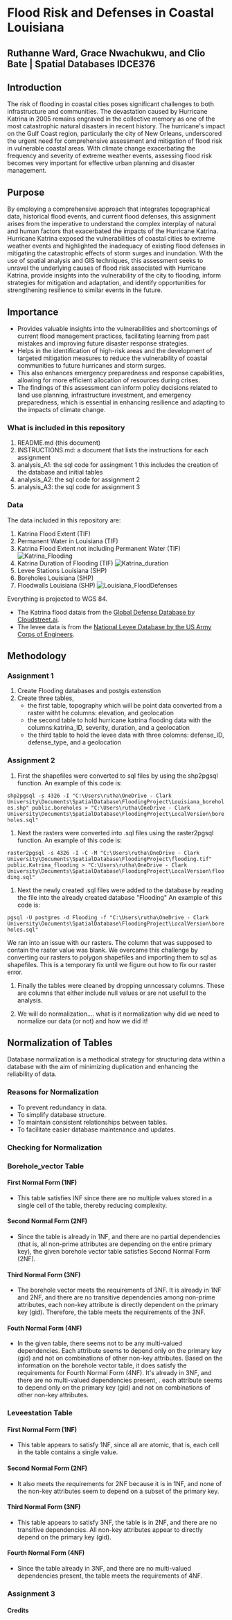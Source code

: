 
# Flood Risk and Defenses in Coastal Louisiana

## Ruthanne Ward, Grace Nwachukwu, and Clio Bate | Spatial Databases IDCE376

## Introduction

The risk of flooding in coastal cities poses significant challenges to both infrastructure and communities. The devastation caused by Hurricane Katrina in 2005 remains engraved in the collective memory as one of the most catastrophic natural disasters in recent history. The hurricane's impact on the Gulf Coast region, particularly the city of New Orleans, underscored the urgent need for comprehensive assessment and mitigation of flood risk in vulnerable coastal areas. With climate change exacerbating the frequency and severity of extreme weather events, assessing flood risk becomes very important for effective urban planning and disaster management.

## Purpose

By employing a comprehensive approach that integrates topographical data, historical flood events, and current flood defenses, this assignment arises from the imperative to understand the complex interplay of natural and human factors that exacerbated the impacts of the Hurricane Katrina. Hurricane Katrina exposed the vulnerabilities of coastal cities to extreme weather events and highlighted the inadequacy of existing flood defenses in mitigating the catastrophic effects of storm surges and inundation. With the use of spatial analysis and GIS techniques, this assessment seeks to unravel the underlying causes of flood risk associated with Hurricane Katrina, provide insights into the vulnerability of the city to flooding, inform strategies for mitigation and adaptation, and identify opportunities for strengthening resilience to similar events in the future.

## Importance

- Provides valuable insights into the vulnerabilities and shortcomings of current flood management practices, facilitating learning from past mistakes and improving future disaster response strategies.
- Helps in the identification of high-risk areas and the development of targeted mitigation measures to reduce the vulnerability of coastal communities to future hurricanes and storm surges.
- This also enhances emergency preparedness and response capabilities, allowing for more efficient allocation of resources during crises.
- The findings of this assessment can inform policy decisions related to land use planning, infrastructure investment, and emergency preparedness, which is essential in enhancing resilience and adapting to the impacts of climate change.

### What is included in this repository

1. README.md (this document)
1. INSTRUCTIONS.md: a document that lists the instructions for each assignment
1. analysis_A1: the sql code for assingment 1 this includes the creation of the database and initial tables
1. analysis_A2: the sql code for assignment 2
1. analysis_A3: the sql code for assignment 3

### Data

The data included in this repository are:  

1. Katrina Flood Extent (TIF)
1. Permanent Water in Louisiana (TIF)
1. Katrina Flood Extent not including Permanent Water (TIF)
![Katrina_Flooding](https://github.com/cvbate/DatabasesFlooding/assets/98286245/2c165e1f-4a4b-4d82-aae2-d6afae18b606)
1. Katrina Duration of Flooding (TIF)
![Katrina_duration](https://github.com/cvbate/DatabasesFlooding/assets/98286245/0cce2eac-4aa7-4e82-9397-51fe2e345ecd)
1. Levee Stations Louisiana (SHP)
1. Boreholes Louisiana (SHP)
1. Floodwalls Louisiana (SHP)
![Louisiana_FloodDefenses](https://github.com/cvbate/DatabasesFlooding/assets/98286245/7e022b3f-c10f-42fe-a340-a5b2a755f079)

Everything is projected to WGS 84.

- The Katrina flood datais from the [Global Defense Database by Cloudstreet.ai](https://global-flood-database.cloudtostreet.ai/).
- The levee data is from the [National Levee Database by the US Army Corps of Engineers](https://nld.usace.army.mil/).

## Methodology

### Assignment 1

1. Create Flooding databases and postgis extenstion
1. Create three tables,
    - the first table, topography which will be point data converted from a raster witht he columns: elevation, and geolocation
    - the second table to hold hurricane katrina flooding data with the columns:katrina_ID, severity, duration, and a geolocation
    - the third table to hold the levee data with three colomns: defense_ID, defense_type, and a geolocation

### Assignment 2

1. First the shapefiles were converted to sql files by using the shp2pgsql function. An example of this code is:

`
shp2pgsql -s 4326 -I "C:\Users\rutha\OneDrive - Clark University\Documents\SpatialDatabase\FloodingProject\Louisiana_boreholes.shp" public.boreholes >
 "C:\Users\rutha\OneDrive - Clark University\Documents\SpatialDatabase\FloodingProject\LocalVersion\boreholes.sql"
`

1. Next the rasters were converted into .sql files using the raster2pgsql function. An example of this code is:

`
raster2pgsql -s 4326 -I -C -M "C:\Users\rutha\OneDrive - Clark University\Documents\SpatialDatabase\FloodingProject\flooding.tif" public.Katrina_flooding >
 "C:\Users\rutha\OneDrive - Clark University\Documents\SpatialDatabase\FloodingProject\LocalVersion\flooding.sql"
`

1. Next the newly created .sql files were added to the database by reading the file into the already created database "Flooding" An example of this code is:

`
pgsql -U postgres -d Flooding -f "C:\Users\rutha\OneDrive - Clark University\Documents\SpatialDatabase\FloodingProject\LocalVersion\boreholes.sql"
`

We ran into an issue with our rasters. The column that was supposed to contain the raster value was blank. We overcame this challenge by converting our rasters to polygon 
shapefiles and importing them to sql as shapefiles. This is a temporary fix until we figure out how to fix our raster error. 

1. Finally the tables were cleaned by dropping unncessary columns. These are columns that either include null values or are not usefull to the analysis. 

1. We will do normalization.... what is it normalization why did we need to normalize our data (or not) and how we did it!

## Normalization of Tables

Database normalization is a methodical strategy for structuring data within a database with the aim of minimizing duplication and enhancing the reliability of data.

### Reasons for Normalization

- To prevent redundancy in data.
- To simplify database structure.
- To maintain consistent relationships between tables.
- To facilitate easier database maintenance and updates.

### Checking for Normalization

### Borehole_vector Table

#### First Normal Form (1NF)

- This table satisfies INF since there are no multiple values stored in a single cell of the table, thereby reducing complexity.

#### Second Normal Form (2NF)

- Since the table is already in 1NF, and there are no partial dependencies (that is, all non-prime attributes are depending on the entire primary key), the given borehole vector table satisfies Second Normal Form (2NF).

#### Third Normal Form (3NF)

- The borehole vector meets the requirements of 3NF. It is already in 1NF and 2NF, and there are no transitive dependencies among non-prime attributes, each non-key attribute is directly dependent on the primary key (gid). Therefore, the table meets the requirements of the 3NF.

#### Fouth Normal Form (4NF)

- In the given table, there seems not to be any multi-valued dependencies. Each attribute seems to depend only on the primary key (gid) and not on combinations of other non-key attributes.
Based on the information on the borehole vector table, it does satisfy the requirements for Fourth Normal Form (4NF). It's already in 3NF, and there are no multi-valued dependencies present, . each attribute seems to depend only on the primary key (gid) and not on combinations of other non-key attributes.

### Leveestation Table

#### First Normal Form (1NF)

- This table appears to satisfy 1NF, since all are atomic, that is, each cell in the table contains a single value.

#### Second Normal Form (2NF)

- It also meets the requirements for 2NF because it is in 1NF, and none of the non-key attributes seem to depend on a subset of the primary key.

#### Third Normal Form (3NF)

- This table appears to satisfy 3NF, the table is in 2NF, and there are no transitive dependencies. All non-key attributes appear to directly depend on the primary key (gid).

#### Fourth Normal Form (4NF)

- Since the table already in 3NF, and there are no multi-valued dependencies present, the table meets the requirements of 4NF.









### Assignment 3

#### Credits
